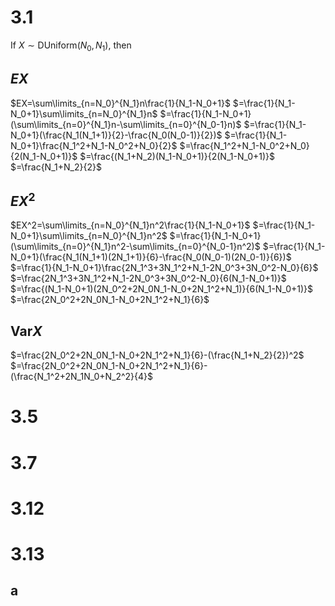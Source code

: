 # 3.1

If $X\sim \text{DUniform}(N_0,N_1)$, then

## $EX$
$EX=\sum\limits_{n=N_0}^{N_1}n\frac{1}{N_1-N_0+1}$
$=\frac{1}{N_1-N_0+1}\sum\limits_{n=N_0}^{N_1}n$
$=\frac{1}{N_1-N_0+1}(\sum\limits_{n=0}^{N_1}n-\sum\limits_{n=0}^{N_0-1}n)$
$=\frac{1}{N_1-N_0+1}(\frac{N_1(N_1+1)}{2}-\frac{N_0(N_0-1)}{2})$
$=\frac{1}{N_1-N_0+1}\frac{N_1^2+N_1-N_0^2+N_0}{2}$
$=\frac{N_1^2+N_1-N_0^2+N_0}{2(N_1-N_0+1)}$
$=\frac{(N_1+N_2)(N_1-N_0+1)}{2(N_1-N_0+1)}$
$=\frac{N_1+N_2}{2}$

## $EX^2$

$EX^2=\sum\limits_{n=N_0}^{N_1}n^2\frac{1}{N_1-N_0+1}$
$=\frac{1}{N_1-N_0+1}\sum\limits_{n=N_0}^{N_1}n^2$
$=\frac{1}{N_1-N_0+1}(\sum\limits_{n=0}^{N_1}n^2-\sum\limits_{n=0}^{N_0-1}n^2)$
$=\frac{1}{N_1-N_0+1}(\frac{N_1(N_1+1)(2N_1+1)}{6}-\frac{N_0(N_0-1)(2N_0-1)}{6})$
$=\frac{1}{N_1-N_0+1}\frac{2N_1^3+3N_1^2+N_1-2N_0^3+3N_0^2-N_0}{6}$
$=\frac{2N_1^3+3N_1^2+N_1-2N_0^3+3N_0^2-N_0}{6(N_1-N_0+1)}$
$=\frac{(N_1-N_0+1)(2N_0^2+2N_0N_1-N_0+2N_1^2+N_1)}{6(N_1-N_0+1)}$
$=\frac{2N_0^2+2N_0N_1-N_0+2N_1^2+N_1}{6}$

## $\text{Var}X$

$=\frac{2N_0^2+2N_0N_1-N_0+2N_1^2+N_1}{6}-(\frac{N_1+N_2}{2})^2$
$=\frac{2N_0^2+2N_0N_1-N_0+2N_1^2+N_1}{6}-(\frac{N_1^2+2N_1N_0+N_2^2}{4}$

# 3.5

# 3.7

# 3.12

# 3.13
## a